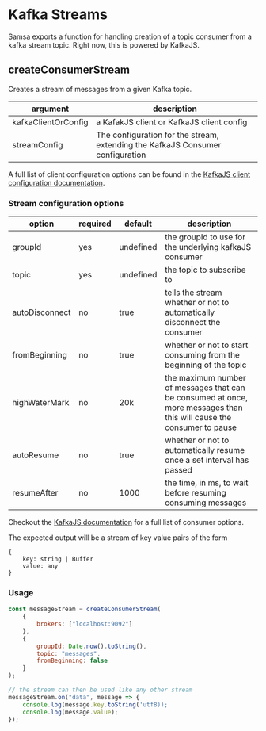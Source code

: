 # Kafka Streams

Samsa exports a function<!-- s --> for handling creation of a topic consumer <!-- and producer --> from a kafka stream topic. Right now, this is powered by KafkaJS.

## createConsumerStream

Creates a stream of messages from a given Kafka topic.

| argument            | description                                                                    |
| ------------------- | ------------------------------------------------------------------------------ |
| kafkaClientOrConfig | a KafakJS client or KafkaJS client config                                      |
| streamConfig        | The configuration for the stream, extending the KafkaJS Consumer configuration |

A full list of client configuration options can be found in the [KafkaJS client configuration documentation](https://kafka.js.org/docs/configuration).

### Stream configuration options

| option         | required | default   | description                                                                                                           |
| -------------- | -------- | --------- | --------------------------------------------------------------------------------------------------------------------- |
| groupId        | yes      | undefined | the groupId to use for the underlying kafkaJS consumer                                                                |
| topic          | yes      | undefined | the topic to subscribe to                                                                                             |
| autoDisconnect | no       | true      | tells the stream whether or not to automatically disconnect the consumer                                              |
| fromBeginning  | no       | true      | whether or not to start consuming from the beginning of the topic                                                     |
| highWaterMark  | no       | 20k       | the maximum number of messages that can be consumed at once, more messages than this will cause the consumer to pause |
| autoResume     | no       | true      | whether or not to automatically resume once a set interval has passed                                                 |
| resumeAfter    | no       | 1000      | the time, in ms, to wait before resuming consuming messages                                                           |

Checkout the [KafkaJS documentation](https://kafka.js.org/docs/consuming#a-name-options-a-options) for a full list of consumer options.

The expected output will be a stream of key value pairs of the form

```
{
    key: string | Buffer
    value: any
}
```

### Usage

```js
const messageStream = createConsumerStream(
    {
        brokers: ["localhost:9092"]
    },
    {
        groupId: Date.now().toString(),
        topic: "messages",
        fromBeginning: false
    }
);

// the stream can then be used like any other stream
messageStream.on("data", message => {
    console.log(message.key.toString('utf8));
    console.log(message.value);
});
```
